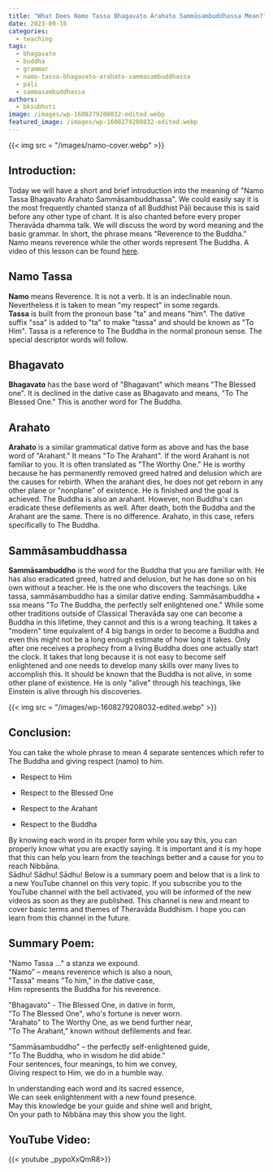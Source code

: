 ```yaml
---
title: "What Does Namo Tassa Bhagavato Arahato Sammāsambuddhassa Mean?"
date: 2023-09-16
categories: 
  - teaching
tags: 
  - bhagavato
  - buddha
  - grammar
  - namo-tassa-bhagavato-arahato-sammasambuddhassa
  - paḷi
  - sammasambuddhassa
authors: 
  - bksubhuti
image: /images/wp-1608279208032-edited.webp
featured_image: /images/wp-1608279208032-edited.webp
---
```


{{< img src = "/images/namo-cover.webp" >}}

## Introduction:

Today we will have a short and brief introduction into the meaning of "Namo Tassa Bhagavato Arahato Sammāsambuddhassa". We could easily say it is the most frequently chanted stanza of all Buddhist Pāḷi because this is said before any other type of chant. It is also chanted before every proper Theravāda dhamma talk. We will discuss the word by word meaning and the basic grammar. In short, the phrase means "Reverence to the Buddha." Namo means reverence while the other words represent The Buddha. A video of this lesson can be found [here](https://www.youtube.com/watch?v=_pypoXxQmR8).

## Namo Tassa

**Namo** means Reverence. It is not a verb. It is an indeclinable noun. Nevertheless it is taken to mean "my respect" in some regards.  
**Tassa** is built from the pronoun base "ta" and means "him". The dative suffix "ssa" is added to "ta" to make "tassa" and should be known as "To Him". Tassa is a reference to The Buddha in the normal pronoun sense. The special descriptor words will follow.

## Bhagavato

**Bhagavato** has the base word of "Bhagavant" which means "The Blessed one". It is declined in the dative case as Bhagavato and means, "To The Blessed One." This is another word for The Buddha.

## Arahato

**Arahato** is a similar grammatical dative form as above and has the base word of "Arahant." It means "To The Arahant". If the word Arahant is not familiar to you. It is often translated as "The Worthy One." He is worthy because he has permanently removed greed hatred and delusion which are the causes for rebirth. When the arahant dies, he does not get reborn in any other plane or "nonplane" of existence. He is finished and the goal is achieved. The Buddha is also an arahant. However, non Buddha's can eradicate these defilements as well. After death, both the Buddha and the Arahant are the same. There is no difference. Arahato, in this case, refers specifically to The Buddha.  

## Sammāsambuddhassa

**Sammāsambuddho** is the word for the Buddha that you are familiar with. He has also eradicated greed, hatred and delusion, but he has done so on his own without a teacher. He is the one who discovers the teachings. Like tassa, sammāsambuddho has a similar dative ending. Sammāsambuddha + ssa means "To The Buddha, the perfectly self enlightened one." While some other traditions outside of Classical Theravāda say one can become a Buddha in this lifetime, they cannot and this is a wrong teaching. It takes a "modern" time equivalent of 4 big bangs in order to become a Buddha and even this might not be a long enough estimate of how long it takes. Only after one receives a prophecy from a living Buddha does one actually start the clock. It takes that long because it is not easy to become self enlightened and one needs to develop many skills over many lives to accomplish this. It should be known that the Buddha is not alive, in some other plane of existence. He is only "alive" through his teachings, like Einstein is alive through his discoveries.

{{< img src = "/images/wp-1608279208032-edited.webp" >}}

## Conclusion:

You can take the whole phrase to mean 4 separate sentences which refer to The Buddha and giving respect (namo) to him.

- Respect to Him

- Respect to the Blessed One

- Respect to the Arahant

- Respect to the Buddha

By knowing each word in its proper form while you say this, you can properly know what you are exactly saying. It is important and it is my hope that this can help you learn from the teachings better and a cause for you to reach Nibbāna.  
Sādhu! Sādhu! Sādhu! Below is a summary poem and below that is a link to a new YouTube channel on this very topic. If you subscribe you to the YouTube channel with the bell activated, you will be informed of the new videos as soon as they are published. This channel is new and meant to cover basic terms and themes of Theravāda Buddhism. I hope you can learn from this channel in the future.

## Summary Poem:

"Namo Tassa ..." a stanza we expound.  
"Namo" – means reverence which is also a noun,  
"Tassa" means "To him," in the dative case,  
Him represents the Buddha for his reverence.

"Bhagavato" - The Blessed One, in dative in form,  
"To The Blessed One", who's fortune is never worn.  
"Arahato" to The Worthy One, as we bend further near,  
"To The Arahant," known without defilements and fear.

"Sammāsambuddho" – the perfectly self-enlightened guide,  
"To The Buddha, who in wisdom he did abide."  
Four sentences, four meanings, to him we convey,  
Giving respect to Him, we do in a humble way.

In understanding each word and its sacred essence,  
We can seek enlightenment with a new found presence.  
May this knowledge be your guide and shine well and bright,  
On your path to Nibbāna may this show you the light.

## YouTube Video:

{{< youtube \_pypoXxQmR8>}}
